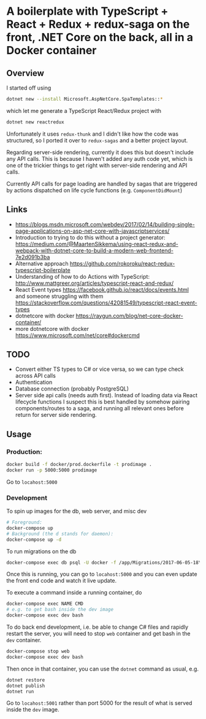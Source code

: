 # A boilerplate with TypeScript + React + Redux + redux-saga on the front, .NET Core on the back, all in a Docker container

## Overview

I started off using
```bash
dotnet new --install Microsoft.AspNetCore.SpaTemplates::*
```
which let me generate a TypeScript React/Redux project with
```bash
dotnet new reactredux
```
Unfortunately it uses `redux-thunk` and I didn't like how the code was structured, so I ported it over to `redux-sagas` and a better project layout.

Regarding server-side rendering, currently it does this but doesn't include any API calls. This is because I haven't added any auth code yet, which is one of the trickier things to get right with server-side rendering and API calls.

Currently API calls for page loading are handled by sagas that are triggered by actions dispatched on life cycle functions (e.g. `ComponentDidMount`)

## Links
 - https://blogs.msdn.microsoft.com/webdev/2017/02/14/building-single-page-applications-on-asp-net-core-with-javascriptservices/
 - Introduction to trying to do this without a project generator: https://medium.com/@MaartenSikkema/using-react-redux-and-webpack-with-dotnet-core-to-build-a-modern-web-frontend-7e2d091b3ba
 - Alternative approach https://github.com/rokoroku/react-redux-typescript-boilerplate
 - Understanding of how to do Actions with TypeScript: http://www.mattgreer.org/articles/typescript-react-and-redux/
 - React Event types https://facebook.github.io/react/docs/events.html and someone struggling with them https://stackoverflow.com/questions/42081549/typescript-react-event-types
 - dotnetcore with docker https://raygun.com/blog/net-core-docker-container/
 - more dotnetcore with docker https://www.microsoft.com/net/core#dockercmd

## TODO
 - Convert either TS types to C# or vice versa, so we can type check across API calls
 - Authentication
 - Database connection (probably PostgreSQL)
 - Server side api calls (needs auth first). Instead of loading data via React lifecycle functions I suspect this is best handled by somehow pairing components/routes to a saga, and running all relevant ones before return for server side rendering.

## Usage
### Production:
```bash
docker build -f docker/prod.dockerfile -t prodimage .
docker run -p 5000:5000 prodimage
```
Go to `locahost:5000`

### Development
To spin up images for the db, web server, and misc dev
```bash
# Foreground:
docker-compose up
# Background (the d stands for daemon):
docker-compose up -d
```

To run migrations on the db
```bash
docker-compose exec db psql -U docker -f /app/Migrations/2017-06-05-18\:35\:02-Up-InitialSetup.sql
```

Once this is running, you can go to `locahost:5000` and you can even update the front end code and watch it live update.

To execute a command inside a running container, do
```bash
docker-compose exec NAME CMD
# e.g. to get bash inside the dev image
docker-compose exec dev bash
```

To do back end development, i.e. be able to change C# files and rapidly restart the server, you will need to stop `web` container and get bash in the `dev` container.
```bash
docker-compose stop web
docker-compose exec dev bash
```

Then once in that container, you can use the `dotnet` command as usual, e.g.
```bash
dotnet restore
dotnet publish
dotnet run
```
Go to `locahost:5001` rather than port 5000 for the result of what is served inside the `dev` image.
